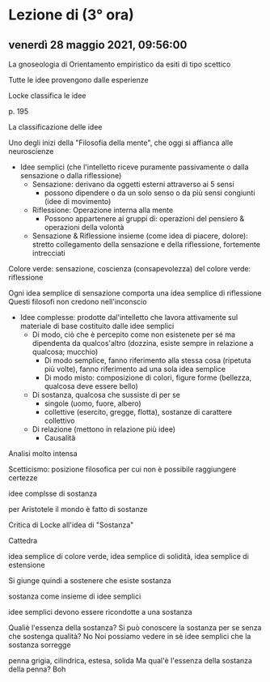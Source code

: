 # Lezione di (3° ora)

## venerdì 28 maggio 2021, 09:56:00


La gnoseologia di Orientamento empiristico da esiti di tipo scettico 

Tutte le idee provengono dalle esperienze

Locke classifica le idee

p. 195

La classificazione delle idee

Uno degli inizi della "Filosofia della mente", che oggi si affianca alle neuroscienze

* Idee semplici (che l'intelletto riceve puramente passivamente o dalla sensazione o dalla riflessione)
	* Sensazione: derivano da oggetti esterni attraverso ai 5 sensi
		* possono dipendere o da un solo senso o da più sensi congiunti (idee di movimento)
	* Riflessione: Operazione interna alla mente
		* Possono appartenere ai gruppi di: operazioni del pensiero & operazioni della volontà
	* Sensazione & Riflessione insieme (come idea di piacere, dolore): stretto collegamento della sensazione e della riflessione, fortemente intrecciati


Colore verde: sensazione, coscienza (consapevolezza) del colore verde: riflessione

Ogni idea semplice di sensazione comporta una idea semplice di riflessione
Questi filosofi non credono nell'inconscio


* Idee complesse: prodotte dal'intelletto che lavora attivamente sul materiale di base costituito dalle idee semplici
	* Di modo, ciò che è percepito come non esistenete per sé ma dipendenta da qualcos'altro (dozzina, esiste sempre in relazione a qualcosa; mucchio)
		* Di modo semplice, fanno riferimento alla stessa cosa (ripetuta più volte), fanno riferimento ad una sola idea semplice
		* Di modo misto: composizione di colori, figure forme (bellezza, qualcosa deve essere bello)
	* Di sostanza, qualcosa che sussiste di per se
		* singole (uomo, fuore, albero)
		* collettive (esercito, gregge, flotta), sostanze di carattere collettivo
	* Di relazione (mettono in relazione più idee)
		* Causalità


Analisi molto intensa



Scetticismo: posizione filosofica per cui non è possibile raggiungere certezze

idee complsse di sostanza

per Aristotele il mondo è fatto di sostanze

Critica di Locke all'idea di "Sostanza"

Cattedra

idea semplice di colore verde, idea semplice di solidità, idea semplice di estensione

Si giunge quindi a sostenere che esiste sostanza

sostanza come insieme di idee semplici

idee semplici devono essere ricondotte a una sostanza


Qualìè l'essenza della sostanza?
Si può conoscere la sostanza per se senza che sostenga qualità?
No
Noi possiamo vedere in sè idee semplici che la sostanza sorregge

penna grigia, cilindrica, estesa, solida
Ma qual'è l'essenza della sostanza della penna?
Boh



<!--stackedit_data:
eyJoaXN0b3J5IjpbMjQyMjUwODUyLDcxNDYzNDc5LDIwODYxOT
k0MzcsMzMxODcyMzA4XX0=
-->